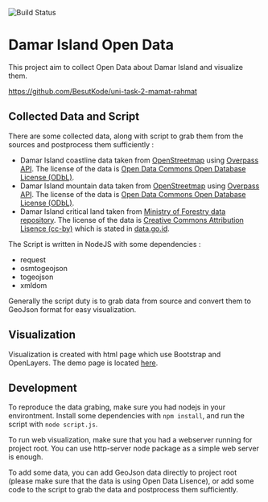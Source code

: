 ![Build Status](https://travis-ci.com/BesutKode/uni-task-2-mamat-rahmat.svg?token=R5KejDGrUqwYQfiuZxEU&branch=master)

# Damar Island Open Data

This project aim to collect Open Data about Damar Island and visualize them.

<https://github.com/BesutKode/uni-task-2-mamat-rahmat>

## Collected Data and Script

There are some collected data, along with script to grab them from the sources and postprocess them sufficiently :

* Damar Island coastline data taken from [OpenStreetmap](https://www.openstreetmap.org/) using [Overpass API](http://overpass-api.de/). The license of the data is [Open Data Commons Open Database License (ODbL)](http://opendatacommons.org/licenses/odbl/).
* Damar Island mountain data taken from [OpenStreetmap](https://www.openstreetmap.org/) using [Overpass API](http://overpass-api.de/). The license of the data is [Open Data Commons Open Database License (ODbL)](http://opendatacommons.org/licenses/odbl/).
* Damar Island critical land taken from [Ministry of Forestry data repository](http://appgis.dephut.go.id/appgis/download.aspx). The license of the data is [Creative Commons Attribution Lisence (cc-by)](http://www.opendefinition.org/licenses/cc-by) which is stated in [data.go.id](http://data.go.id/dataset/data-lahan-kritis-di-maluku/resource/55ff4f8e-2db6-470e-80bd-d3a4e3d5b9e9).

The Script is written in NodeJS with some dependencies :

* request
* osmtogeojson
* togeojson
* xmldom

Generally the script duty is to grab data from source and convert them to GeoJson format for easy visualization.

## Visualization

Visualization is created with html page which use Bootstrap and OpenLayers. The demo page is located [here](https://besutkode.github.io/uni-task-2-mamat-rahmat/).

## Development

To reproduce the data grabing, make sure you had nodejs in your environtment. Install some dependencies with `npm install`, and run the script with `node script.js`.

To run web visualization, make sure that you had a webserver running for project root. You can use http-server node package as a simple web server is enough.

To add some data, you can add GeoJson data directly to project root (please make sure that the data is using Open Data Lisence), or add some code to the script to grab the data and postprocess them sufficiently.
